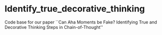 # Identify_true_decorative_thinking

Code base for our paper ``Can Aha Moments be Fake? Identifying True and Decorative Thinking Steps in Chain-of-Thought''  
